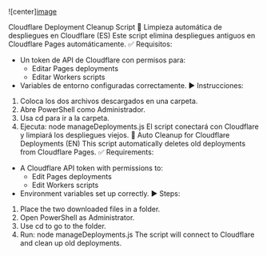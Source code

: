 ![center][image](https://github.com/user-attachments/assets/816be408-5591-4ff7-aaca-9aa34394b45c)

Cloudflare Deployment Cleanup Script
🧹 Limpieza automática de despliegues en Cloudflare (ES)
Este script elimina despliegues antiguos en Cloudflare Pages automáticamente.
✅ Requisitos:
- Un token de API de Cloudflare con permisos para:
  - Editar Pages deployments
  - Editar Workers scripts
- Variables de entorno configuradas correctamente.
▶️ Instrucciones:
1. Coloca los dos archivos descargados en una carpeta.
2. Abre PowerShell como Administrador.
3. Usa cd para ir a la carpeta.
4. Ejecuta:
node manageDeployments.js
El script conectará con Cloudflare y limpiará los despliegues viejos.
🧹 Auto Cleanup for Cloudflare Deployments (EN)
This script automatically deletes old deployments from Cloudflare Pages.
✅ Requirements:
- A Cloudflare API token with permissions to:
  - Edit Pages deployments
  - Edit Workers scripts
- Environment variables set up correctly.
▶️ Steps:
1. Place the two downloaded files in a folder.
2. Open PowerShell as Administrator.
3. Use cd to go to the folder.
4. Run:
node manageDeployments.js
The script will connect to Cloudflare and clean up old deployments.
